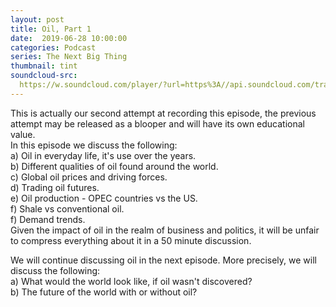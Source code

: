 ```yaml
---
layout: post
title: Oil, Part 1
date:  2019-06-28 10:00:00
categories: Podcast
series: The Next Big Thing
thumbnail: tint
soundcloud-src: 
  https://w.soundcloud.com/player/?url=https%3A//api.soundcloud.com/tracks/645993966&color=%23802177&auto_play=false&hide_related=false&show_comments=true&show_user=true&show_reposts=false&show_teaser=true
---
```

This is actually our second attempt at recording this episode, the previous attempt may be released as a blooper and will have its own educational value.  
In this episode we discuss the following:  
  a) Oil in everyday life, it's use over the years.  
  b) Different qualities of oil found around the world.  
  c) Global oil prices and driving forces.  
  d) Trading oil futures.    
  e) Oil production - OPEC countries vs the US.  
  f) Shale vs conventional oil.  
  f) Demand trends.  
Given the impact of oil in the realm of business and politics, it will be unfair to compress everything about it in a 50 minute discussion.  

We will continue discussing oil in the next episode. More precisely, we will discuss the following:  
a) What would the world look like, if oil wasn't discovered?  
b) The future of the world with or without oil?  
